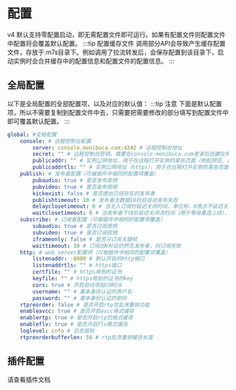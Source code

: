 # 配置

v4 默认支持零配置启动，即无需配置文件即可运行。如果有配置文件则配置文件中配置将会覆盖默认配置。
:::tip 配置缓存文件
调用部分API会导致产生缓存配置文件，存放于.m7s目录下。例如调用了拉流转发后，会保存配置到该目录下，启动实例时会合并缓存中的配置信息和配置文件的配置信息。 
:::

## 全局配置

以下是全局配置的全部配置项，以及对应的默认值：
:::tip 注意
下面是默认配置项，所以不需要复制到配置文件中去，只需要把需要修改的部分填写到配置文件中即可覆盖默认配置。 
:::
```yaml
global: #全局配置
    console: # 远程控制台配置
        server: console.monibuca.com:4242 # 远程控制台地址
        secret: "" # 远程控制台密钥，需要在console.monibuca.com登录后创建实例时获取到
        publicaddr: "" # 实例公网地址，用于在远程打开实例的某些页面（例如预览、日志等）
        publicaddrtls: "" # 实例公网地址（https），用于在远程打开实例的某些页面（例如预览、日志等）
    publish: # 发布者配置（可被插件中相同的配置项覆盖）
        pubaudio: true # 是否发布音频
        pubvideo: true # 是否发布视频
        kickexist: false # 是否提出已经存在的发布者
        publishtimeout: 10 # 发布者无数据10秒后自动发布失败
        delayclosetimeout: 0 # 当无人订阅时延迟关闭时间，单位秒，0表示不延迟关闭
        waitclosetimeout: 0 # 当发布者下线后延迟关闭流时间（用于等待重连上线），0代表使用订阅者的waittimeout，单位秒
    subscribe: # 订阅者配置（可被插件中相同的配置项覆盖）
        subaudio: true # 是否订阅音频
        subvideo: true # 是否订阅视频
        iframeonly: false # 是否只订阅关键帧
        waittimeout: 10 # 订阅后N秒后仍然无发布者，则订阅失败
    http: # web server配置项（可被插件中相同的配置项覆盖）
        listenaddr: :8080 # 默认开启的http端口
        listenaddrtls: "" # https端口
        certfile: "" # https用到的证书
        keyfile: "" # https用到的证书的key
        cors: true # 开启自动添加CORS头
        username: "" # 基本身份认证的用户名
        password: "" # 基本身份认证的密码
    rtpreorder: false # 是否开启rtp包乱序重排功能
    enableavcc: true # 是否开启avcc格式缓存
    enablertp: true # 是否开启rtp包格式缓存
    enableflv: true # 是否开启flv格式缓存
    loglevel: info # 日志级别
    rtpreorderbufferlen: 50 # rtp乱序重排缓存长度
```

## 插件配置

请查看插件文档
